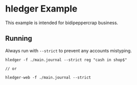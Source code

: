 # hledger Example

This example is intended for bidipeppercrap business.

## Running

Always run with `--strict` to prevent any accounts mistyping.
```
hledger -f ./main.journal --strict reg "cash in shop$"

// or

hledger-web -f ./main.journal --strict
````
